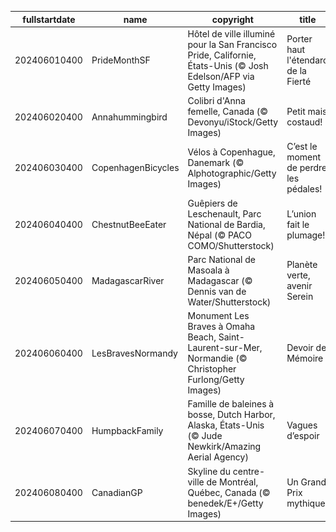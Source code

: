 |fullstartdate|name|copyright|title|image|
|--|--|--|--|--|
202406010400|PrideMonthSF|Hôtel de ville illuminé pour la San Francisco Pride, Californie, États-Unis (© Josh Edelson/AFP via Getty Images)|Porter haut l'étendard de la Fierté|![](/fr-CA/2024/06/202406010400PrideMonthSF.jpg)|
202406020400|Annahummingbird|Colibri d'Anna femelle, Canada (© Devonyu/iStock/Getty Images)|Petit mais costaud!|![](/fr-CA/2024/06/202406020400Annahummingbird.jpg)|
202406030400|CopenhagenBicycles|Vélos à Copenhague, Danemark (© Alphotographic/Getty Images)|C’est le moment de perdre les pédales!|![](/fr-CA/2024/06/202406030400CopenhagenBicycles.jpg)|
202406040400|ChestnutBeeEater|Guêpiers de Leschenault, Parc National de Bardia, Népal (© PACO COMO/Shutterstock)|L’union fait le plumage!|![](/fr-CA/2024/06/202406040400ChestnutBeeEater.jpg)|
202406050400|MadagascarRiver|Parc National de Masoala à Madagascar (© Dennis van de Water/Shutterstock)|Planète verte, avenir Serein|![](/fr-CA/2024/06/202406050400MadagascarRiver.jpg)|
202406060400|LesBravesNormandy|Monument Les Braves à Omaha Beach, Saint-Laurent-sur-Mer, Normandie (© Christopher Furlong/Getty Images)|Devoir de Mémoire|![](/fr-CA/2024/06/202406060400LesBravesNormandy.jpg)|
202406070400|HumpbackFamily|Famille de baleines à bosse, Dutch Harbor, Alaska, États-Unis (© Jude Newkirk/Amazing Aerial Agency)|Vagues d’espoir|![](/fr-CA/2024/06/202406070400HumpbackFamily.jpg)|
202406080400|CanadianGP|Skyline du centre-ville de Montréal, Québec, Canada (© benedek/E+/Getty Images)|Un Grand Prix mythique|![](/fr-CA/2024/06/202406080400CanadianGP.jpg)|
